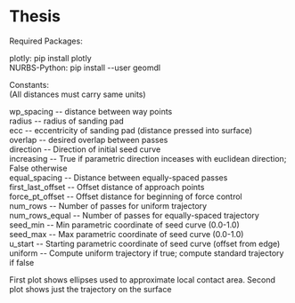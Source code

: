# Thesis

Required Packages: <br />

plotly:         pip install plotly <br />
NURBS-Python:   pip install --user geomdl <br />

Constants:  <br />
(All distances must carry same units)<br />

wp_spacing        --    distance between way points<br />
radius            --    radius of sanding pad<br />
ecc               --    eccentricity of sanding pad (distance pressed into surface)<br />
overlap           --    desired overlap between passes<br />
direction         --    Direction of initial seed curve<br />
increasing        --    True if parametric direction inceases with euclidean direction; False otherwise<br />
equal_spacing     --    Distance between equally-spaced passes<br />
first_last_offset --    Offset distance of approach points <br />
force_pt_offset   --    Offset distance for beginning of force control<br />
num_rows          --    Number of passes for uniform trajectory<br />
num_rows_equal    --    Number of passes for equally-spaced trajectory<br />
seed_min          --    Min parametric coordinate of seed curve (0.0-1.0)<br />
seed_max          --    Max parametric coordinate of seed curve (0.0-1.0)<br />
u_start           --    Starting parametric coordinate of seed curve (offset from edge)<br />
uniform		  --	Compute uniform trajectory if true; compute standard trajectory if false <br />

First plot shows ellipses used to approximate local contact area.  Second plot shows just the trajectory on the surface <br />




		
